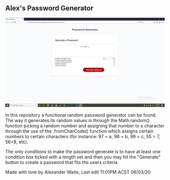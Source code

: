 ## Alex's Password Generator

![Image of the fucntional app](Assets/screeny.png?raw=true "Alex's Password Generator")

In this repository a functional random password generator can be found.
The way it generates its random values is through the Math.random() function picking a random number and 
assigning that number to a character through the use of the .fromCharCode() function which assigns certain
numbers to certain characters (for instance: 97 = a, 98 = b, 99 = c, 55 = 7, 56=8, etc).


The only conditions to make the password generate is to have at least one condition box ticked with a length set 
and then you may hit the "Generate" button to create a password that fits the users criteria

Made with love by Alexander Waite, Last edit 11:01PM ACST 06/03/20 